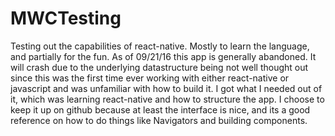 # MWCTesting
Testing out the capabilities of react-native. Mostly to learn the language, and partially for the fun. As of 09/21/16 this app is generally abandoned. It will crash due to the underlying datastructure being not well thought out since this was the first time ever working with either react-native or javascript and was unfamiliar with how to build it. I got what I needed out of it, which was learning react-native and how to structure the app. I choose to keep it up on github because at least the interface is nice, and its a good reference on how to do things like Navigators and building components.
